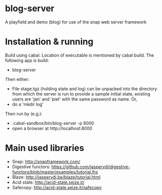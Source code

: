 # blog-server
A playfield and demo (blog) for use of the snap web server framework

# Installation & running
Build using cabal. Location of executable is mentioned by cabal build.
The following app is build:
* blog-server

Then either:
* File stage.tgz (holding state and log) can be unpacked into the
  directory from which the server is run to provide a sample initial
  state, existing users are 'jan' and 'piet' with the same password as
  name. Or,
* do a 'mkdir log'

Then run by (e.g.):
* .cabal-sandbox/bin/blog-server -p 8000
* open a browser at http://localhost:8000

# Main used libraries
* Snap: http://snapframework.com/
* Digestive functors: https://github.com/jaspervdj/digestive-functors/blob/master/examples/tutorial.lhs
* Blaze: http://jaspervdj.be/blaze/tutorial.html
* Acid state: http://acid-state.seize.it/
* Safecopy: http://acid-state.seize.it/safecopy
